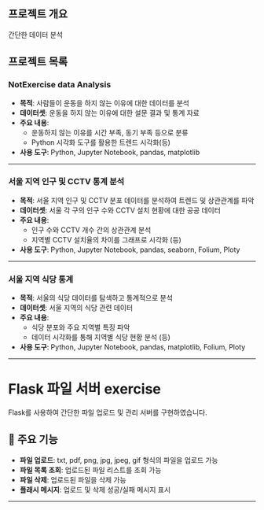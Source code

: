 ## **프로젝트 개요**
간단한 데이터 분석 

## **프로젝트 목록**

### **NotExercise data Analysis**
- **목적**: 사람들이 운동을 하지 않는 이유에 대한 데이터를 분석
- **데이터셋**: 운동을 하지 않는 이유에 대한 설문 결과 및 통계 자료
- **주요 내용**:
  - 운동하지 않는 이유를 시간 부족, 동기 부족 등으로 분류
  - Python 시각화 도구를 활용한 트렌드 시각화(등) 
- **사용 도구**: Python, Jupyter Notebook, pandas, matplotlib

---

### **서울 지역 인구 및 CCTV 통계 분석**
- **목적**: 서울 지역 인구 및 CCTV 분포 데이터를 분석하여 트렌드 및 상관관계를 파악
- **데이터셋**: 서울 각 구의 인구 수와 CCTV 설치 현황에 대한 공공 데이터
- **주요 내용**:
  - 인구 수와 CCTV 개수 간의 상관관계 분석
  - 지역별 CCTV 설치율의 차이를 그래프로 시각화 (등) 
- **사용 도구**: Python, Jupyter Notebook, pandas, seaborn, Folium, Ploty 

---

### **서울 지역 식당 통계**
- **목적**: 서울의 식당 데이터를 탐색하고 통계적으로 분석
- **데이터셋**: 서울 지역의 식당 관련 데이터
- **주요 내용**:
  - 식당 분포와 주요 지역별 특징 파악
  - 데이터 시각화를 통해 지역별 식당 현황 분석 (등) 
- **사용 도구**: Python, Jupyter Notebook, pandas, matplotlib, Folium, Ploty 

---
# Flask 파일 서버 exercise 
Flask를 사용하여 간단한 파일 업로드 및 관리 서버를 구현하였습니다.

## 📌 주요 기능
- **파일 업로드**: txt, pdf, png, jpg, jpeg, gif 형식의 파일을 업로드 가능
- **파일 목록 조회**: 업로드된 파일 리스트를 조회 가능
- **파일 삭제**: 업로드된 파일을 삭제 가능
- **플래시 메시지**: 업로드 및 삭제 성공/실패 메시지 표시

---
